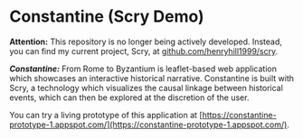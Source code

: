 # Constantine (Scry Demo)

**Attention:** This repository is no longer being actively developed. Instead, you can find my current project, Scry, at [github.com/henryhill1999/scry](https://github.com/henryhill1999/scry).

**_Constantine:_** From Rome to Byzantium is leaflet-based web application which showcases an interactive historical narrative. Constantine is built with Scry, a technology which visualizes the causal linkage between historical events, which can then be explored at the discretion of the user.

You can try a living prototype of this application at [https://constantine-prototype-1.appspot.com/](https://constantine-prototype-1.appspot.com/).
